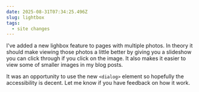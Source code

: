 ```yaml
---
date: 2025-08-31T07:34:25.496Z
slug: lightbox
tags:
  - site changes
---
```


I've added a new lighbox feature to pages with multiple photos.
In theory it should make viewing those photos a little better by giving you a slideshow you can click through if you click on the image.
It also makes it easier to view some of smaller images in my blog posts.

It was an opportunity to use the new `<dialog>` element so hopefully the accessibility is decent.
Let me know if you have feedback on how it work.
